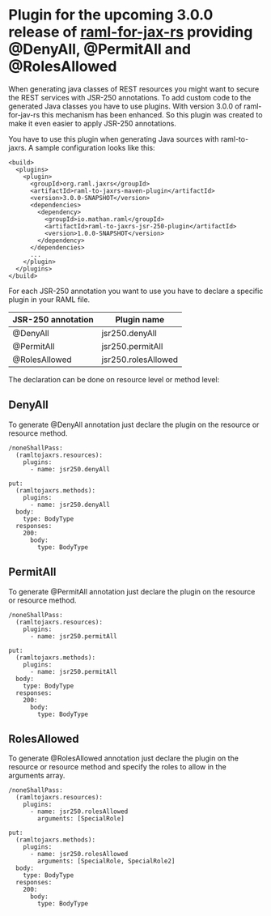  Plugin for the upcoming 3.0.0 release of [raml-for-jax-rs](https://github.com/mulesoft-labs/raml-for-jax-rs) providing @DenyAll, @PermitAll and @RolesAllowed
=====

When generating java classes of REST resources you might want to secure the REST services with JSR-250 annotations. To add custom code to the generated Java classes you have to use plugins. With version 3.0.0 of raml-for-jav-rs this mechanism has been enhanced. So this
plugin was created to make it even easier to apply JSR-250 annotations.

You have to use this plugin when generating Java sources with raml-to-jaxrs. A sample configuration looks like this:

```
<build>
  <plugins>
    <plugin>
      <groupId>org.raml.jaxrs</groupId>
      <artifactId>raml-to-jaxrs-maven-plugin</artifactId>
      <version>3.0.0-SNAPSHOT</version>
      <dependencies>
        <dependency>
          <groupId>io.mathan.raml</groupId>
          <artifactId>raml-to-jaxrs-jsr-250-plugin</artifactId>
          <version>1.0.0-SNAPSHOT</version>
        </dependency>
      </dependencies>
      ...
    </plugin>
  </plugins>
</build>
```

For each JSR-250 annotation you want to use you have to declare a specific plugin in your RAML file.

JSR-250 annotation | Plugin name
-------------------|------------
@DenyAll           | jsr250.denyAll
@PermitAll         | jsr250.permitAll
@RolesAllowed      | jsr250.rolesAllowed

The declaration can be done on resource level or method level:

DenyAll
-------
To generate @DenyAll annotation just declare the plugin on the resource or resource method.

```
/noneShallPass:
  (ramltojaxrs.resources):
    plugins:
      - name: jsr250.denyAll
``` 

```
put:
  (ramltojaxrs.methods):
    plugins:
      - name: jsr250.denyAll
  body:
    type: BodyType
  responses:
    200:
      body:
        type: BodyType          
```

PermitAll
-------
To generate @PermitAll annotation just declare the plugin on the resource or resource method.

```
/noneShallPass:
  (ramltojaxrs.resources):
    plugins:
      - name: jsr250.permitAll
``` 

```
put:
  (ramltojaxrs.methods):
    plugins:
      - name: jsr250.permitAll
  body:
    type: BodyType
  responses:
    200:
      body:
        type: BodyType          
```

RolesAllowed
-------
To generate @RolesAllowed annotation just declare the plugin on the resource or resource method and specify the roles to allow in the arguments array.

```
/noneShallPass:
  (ramltojaxrs.resources):
    plugins:
      - name: jsr250.rolesAllowed
        arguments: [SpecialRole]
``` 

```
put:
  (ramltojaxrs.methods):
    plugins:
      - name: jsr250.rolesAllowed
        arguments: [SpecialRole, SpecialRole2]
  body:
    type: BodyType
  responses:
    200:
      body:
        type: BodyType          
```
